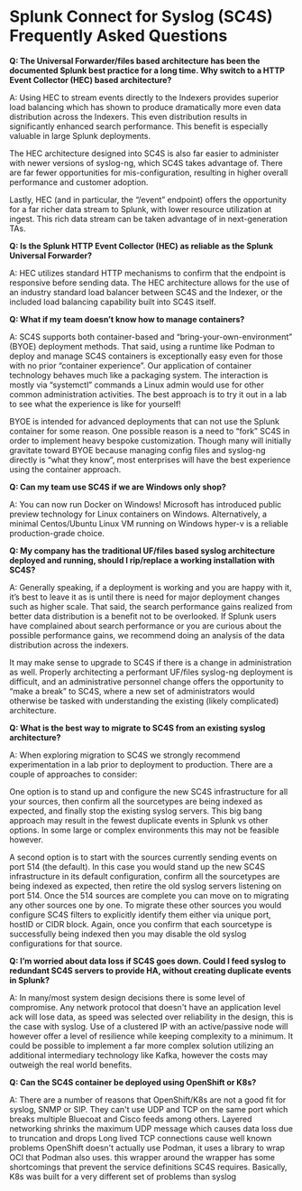 # Splunk Connect for Syslog (SC4S) Frequently Asked Questions

**Q: The Universal Forwarder/files based architecture has been the documented Splunk best practice for a long time.  Why switch to a HTTP Event Collector (HEC) based architecture?**

A: Using HEC to stream events directly to the Indexers provides superior load balancing which has shown to produce dramatically more even data distribution across the Indexers. This even distribution results in significantly enhanced search performance. This benefit is especially valuable in large Splunk deployments.

The HEC architecture designed into SC4S is also far easier to administer with newer versions of syslog-ng, which SC4S takes advantage of.  There are far fewer opportunities for mis-configuration, resulting in higher overall performance and customer adoption.

Lastly, HEC (and in particular, the “/event” endpoint) offers the opportunity for a far richer data stream to Splunk, with lower resource utilization at ingest.  This rich data stream can be taken advantage of in next-generation TAs. 

**Q: Is the Splunk HTTP Event Collector (HEC) as reliable as the Splunk Universal Forwarder?**

A: HEC utilizes standard HTTP mechanisms to confirm that the endpoint is responsive before sending data. The HEC architecture allows for the use of an industry standard load balancer between SC4S and the Indexer, or the included load balancing capability built into SC4S itself.

**Q: What if my team doesn’t know how to manage containers?**

A: SC4S supports both container-based and “bring-your-own-environment” (BYOE) deployment methods. That said, using a runtime like Podman to deploy and manage SC4S containers is exceptionally easy even for those with no prior “container experience”. Our application of container technology behaves much like a packaging system. The interaction is mostly via “systemctl” commands a Linux admin would use for other common administration activities. The best approach is to try it out in a lab to see what the experience is like for yourself!

BYOE is intended for advanced deployments that can not use the Splunk container for some reason. One possible reason is a need to “fork” SC4S in order to implement heavy bespoke customization. Though many will initially gravitate toward BYOE because managing config files and syslog-ng directly is “what they know”, most enterprises will have the best experience using the container approach.

**Q: Can my team use SC4S if we are Windows only shop?**

A: You can now run Docker on Windows! Microsoft has introduced public preview technology for Linux containers on Windows. Alternatively, a minimal Centos/Ubuntu Linux VM running on Windows hyper-v is a reliable production-grade choice. 

**Q: My company has the traditional UF/files based syslog architecture deployed and running, should I rip/replace a working installation with SC4S?**

A: Generally speaking, if a deployment is working and you are happy with it, it’s best to leave it as is until there is need for major deployment changes such as higher scale. That said, the search performance gains realized from better data distribution is a benefit not to be overlooked. If Splunk users have complained about search performance or you are curious about the possible performance gains, we recommend doing an analysis of the data distribution across the indexers.

It may make sense to upgrade to SC4S if there is a change in administration as well.  Properly architecting a performant UF/files syslog-ng deployment is difficult, and an administrative personnel change offers the opportunity to “make a break”  to SC4S, where a new set of administrators would otherwise be tasked with understanding the existing (likely complicated) architecture.

**Q: What is the best way to migrate to SC4S from an existing syslog architecture?**

A: When exploring migration to SC4S we strongly recommend experimentation in a lab prior to deployment to production. There are a couple of approaches to consider: 

One option is to stand up and configure the new SC4S infrastructure for all your sources, then confirm all the sourcetypes are being indexed as expected, and finally stop the existing syslog servers. This big bang approach may result in the fewest duplicate events in Splunk vs other options. In some large or complex environments this may not be feasible however. 

A second option is to start with the sources currently sending events on port 514 (the default). In this case you would stand up the new SC4S infrastructure in its default configuration, confirm all the sourcetypes are being indexed as expected, then retire the old syslog servers listening on port 514. Once the 514 sources are complete you can move on to migrating any other sources one by one. To migrate these other sources you would configure SC4S filters to explicitly identify them either via unique port, hostID or CIDR block. Again, once you confirm that each sourcetype is successfully being indexed then you may disable the old syslog configurations for that source. 

**Q: I’m worried about data loss if SC4S goes down. Could I feed syslog to redundant SC4S servers to provide HA, without creating duplicate events in Splunk?**

A: In many/most system design decisions there is some level of compromise. Any network protocol that doesn't have an application level ack will lose data, as speed was selected over reliability in the design, this is the case with syslog. Use of a clustered IP with an active/passive node will however offer a level of resilience while keeping complexity to a minimum. 
It could be possible to implement a far more complex solution utilizing an additional intermediary technology like Kafka, however the costs may outweigh the real world benefits.

**Q: Can the SC4S container be deployed using OpenShift or K8s?**

A: There are a number of reasons that OpenShift/K8s are not a good fit for syslog, SNMP or SIP. They can't use UDP and TCP on the same port which breaks multiple Bluecoat and Cisco feeds among others.
Layered networking shrinks the maximum UDP message which causes data loss due to truncation and drops
Long lived TCP connections cause well known problems
OpenShift doesn't actually use Podman, it uses a library to wrap OCI that Podman also uses. this wrapper around the wrapper has some shortcomings that prevent the service definitions SC4S requires.
Basically, K8s was built for a very different set of problems than syslog
